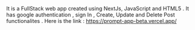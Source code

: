 It is a FullStack web app created using NextJs, JavaScript and HTML5 .
It has google authentication , sign In , Create, Update and Delete Post functionalites .
Here is the link : https://prompt-app-beta.vercel.app/
